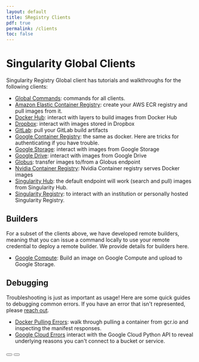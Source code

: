 ```yaml
---
layout: default
title: SRegistry Clients
pdf: true
permalink: /clients
toc: false
---
```


# Singularity Global Clients
Singularity Registry Global client has tutorials and walkthroughs for the following clients:

 - [Global Commands](/sregistry-cli/commands): commands for all clients.
 - [Amazon Elastic Container Registry](/sregistry-cli/client-aws): create your AWS ECR registry and pull images from it.
 - [Docker Hub](/sregistry-cli/client-docker): interact with layers to build images from Docker Hub
 - [Dropbox](/sregistry-cli/client-dropbox): interact with images stored in Dropbox
 - [GitLab](/sregistry-cli/client-gitlab): pull your GitLab build artifacts
 - [Google Container Registry](/sregistry-cli/client-gcr): the same as docker. Here are tricks for authenticating if you have trouble.
 - [Google Storage](/sregistry-cli/client-google-storage): interact with images from Google Storage
 - [Google Drive](/sregistry-cli/client-google-drive): interact with images from Google Drive
 - [Globus](/sregistry-cli/client-globus): transfer images to/from a Globus endpoint
 - [Nvidia Container Registry](/sregistry-cli/client-nvidia): Nvidia Container registry serves Docker images
 - [Singularity Hub](/sregistry-cli/client-hub): the default endpoint will work (search and pull) images from Singularity Hub.
 - [Singularity Registry](/sregistry-cli/client-registry): to interact with an institution or personally hosted Singularity Registry.

## Builders
For a subset of the clients above, we have developed remote builders, meaning that
you can issue a command locally to use your remote credential to deploy a remote builder.
We provide details for builders here.

 - [Google Compute](/sregistry-cli/client-google-compute): Build an image on Google Compute and upload to Google Storage.


## Debugging
Troubleshooting is just as important as usage! Here are some quick guides to debugging common errors. If you have an error that isn't represented, please <a href="https://www.github.com/singularityhub/sregistry-cli/issues" target="_blank">reach out</a>.

 - [Docker Pulling Errors](/sregistry-cli/client-docker-debugging): walk through pulling a container from gcr.io and inspecting the manifest responses.
 - [Google Cloud Errors](/sregistry-cli/client-google-debugging) interact with the Google Cloud Python API to reveal underlying reasons you can't connect to a bucket or service.

<div>
    <a href="/sregistry-cli/getting-started"><button class="previous-button btn btn-primary"><i class="fa fa-chevron-left"></i> </button></a>
    <a href="/sregistry-cli/commands"><button class="next-button btn btn-primary"><i class="fa fa-chevron-right"></i> </button></a>
</div><br>
